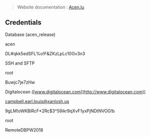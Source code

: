  

> Website documentation : [Acen.lu](http://Acen.lu)

Credentials
-----------

Database (acen_release)

acen

DL#qkk5edSFL%o!F&ZKzLpLc10Gv3n3

SSH and SFTP

root

Buwjc7je7zHw

Digitalocean ([www.digitalocean.com](http://www.digitalocean.com))

[campbell.earl.louis@xanlosh.us](mailto:campbell.earl.louis@xanlosh.us)

9gLM!oWKBiRcF*2Rc$3^59ikr9qXvF1yxPjNDtNVOG!b

root

RemoteDBPW2018